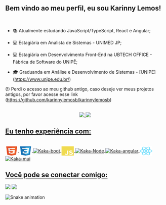 ## Bem vindo ao meu perfil, eu sou Karinny Lemos!
<!-- LIST-ACTIVITIES:START -->
<br>

- 📚 Atualmente estudando JavaScript/TypeScript, React e Angular;
- 💻 Estagiária em Analista de Sistemas - UNIMED JP;
- 💻 Estagiária em Desenvolvimento Front-End na UBTECH OFFICE - Fábrica de Software do UNIPÊ;

- 🎓 Graduanda em Análise e Desenvolvimento de Sistemas - [UNIPE] (https://www.unipe.edu.br/)

(!) Perdi o acesso ao meu github antigo, caso deseje ver meus projetos antigos, por favor acesse esse link (https://github.com/karinnylemosb/karinnylemosb)

<!--LIST-ACTIVITIES:END -->
 <br>
 
<div align="center">
  <a href="https://github.com/karinnylemosb">
  <img height="180em" src="https://github-readme-stats.vercel.app/api?username=karinnylemosb&show_icons=true&theme=dracula&include_all_commits=true&count_private=true"/>
  <img height="180em" src="https://github-readme-stats.vercel.app/api/top-langs/?username=karinnylemosb&layout=compact&langs_count=7&theme=dracula"/>
</div>



## Eu tenho experiência com:

<div style="display: inline_block"><br>
  <img align="center" alt="Kaka-HTML" height="30" width="40" src="https://raw.githubusercontent.com/devicons/devicon/master/icons/html5/html5-original.svg">
  <img align="center" alt="Kaka-CSS" height="30" width="40" src="https://raw.githubusercontent.com/devicons/devicon/master/icons/css3/css3-original.svg">
    <img align="center" alt="Kaka-boot" height="30" width="40" src="https://cdn.worldvectorlogo.com/logos/bootstrap-4.svg">
  <img align="center" alt="Kaka-Js" height="30" width="40" src="https://raw.githubusercontent.com/devicons/devicon/master/icons/javascript/javascript-plain.svg">
  <img align="center" alt="Kaka-Node" height="30" width="40" src="https://seeklogo.com/images/N/nodejs-logo-FBE122E377-seeklogo.com.png">
  <img align="center" alt="Kaka-angular" height="30" width="40" src="https://cdn.worldvectorlogo.com/logos/angular-icon-1.svg">
  <img align="center" alt="Kaka-React" height="30" width="40" src="https://raw.githubusercontent.com/devicons/devicon/master/icons/react/react-original.svg">
  <img align="center" alt="Kaka-mui" height="30" width="40" src="https://cdn.worldvectorlogo.com/logos/material-ui-1.svg">  
  
</div>
  
 ##
 ## Você pode se conectar comigo:
<div> 
  <a href = "mailto:kakalemos.ti@gmail.com"><img src="https://img.shields.io/badge/-Gmail-%23333?style=for-the-badge&logo=gmail&logoColor=white" target="_blank"></a>
  <a href="https://www.linkedin.com/in/https://www.linkedin.com/in/karinny-lemos/" target="_blank"><img src="https://img.shields.io/badge/-LinkedIn-%230077B5?style=for-the-badge&logo=linkedin&logoColor=white" target="_blank"></a> 
 
  ![Snake animation](https://github.com/karinnylemosb/karinnylemosb/blob/output/github-contribution-grid-snake.svg)
 
</div>

